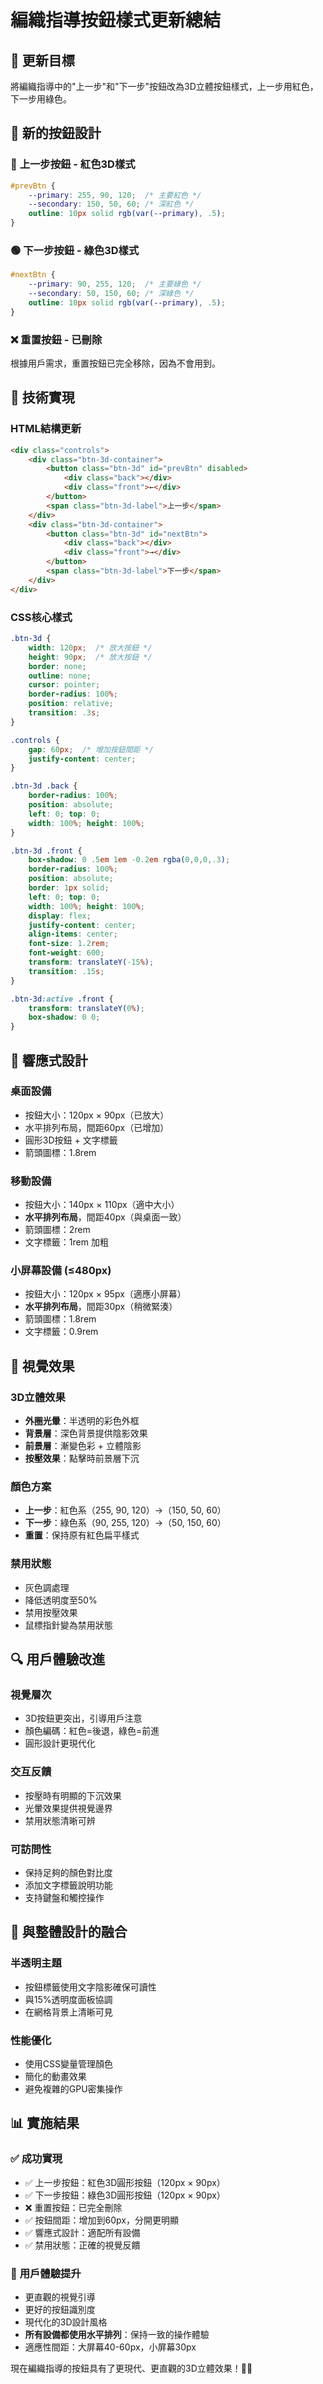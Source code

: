 # 編織指導按鈕樣式更新總結

## 🎯 更新目標
將編織指導中的"上一步"和"下一步"按鈕改為3D立體按鈕樣式，上一步用紅色，下一步用綠色。

## 🎨 新的按鈕設計

### 🔴 **上一步按鈕 - 紅色3D樣式**
```css
#prevBtn {
    --primary: 255, 90, 120;  /* 主要紅色 */
    --secondary: 150, 50, 60; /* 深紅色 */
    outline: 10px solid rgb(var(--primary), .5);
}
```

### 🟢 **下一步按鈕 - 綠色3D樣式**
```css
#nextBtn {
    --primary: 90, 255, 120;  /* 主要綠色 */
    --secondary: 50, 150, 60; /* 深綠色 */
    outline: 10px solid rgb(var(--primary), .5);
}
```

### ❌ **重置按鈕 - 已刪除**
根據用戶需求，重置按鈕已完全移除，因為不會用到。

## 🔧 技術實現

### HTML結構更新
```html
<div class="controls">
    <div class="btn-3d-container">
        <button class="btn-3d" id="prevBtn" disabled>
            <div class="back"></div>
            <div class="front">←</div>
        </button>
        <span class="btn-3d-label">上一步</span>
    </div>
    <div class="btn-3d-container">
        <button class="btn-3d" id="nextBtn">
            <div class="back"></div>
            <div class="front">→</div>
        </button>
        <span class="btn-3d-label">下一步</span>
    </div>
</div>
```

### CSS核心樣式
```css
.btn-3d {
    width: 120px;  /* 放大按鈕 */
    height: 90px;  /* 放大按鈕 */
    border: none;
    outline: none;
    cursor: pointer;
    border-radius: 100%;
    position: relative;
    transition: .3s;
}

.controls {
    gap: 60px;  /* 增加按鈕間距 */
    justify-content: center;
}

.btn-3d .back {
    border-radius: 100%;
    position: absolute;
    left: 0; top: 0;
    width: 100%; height: 100%;
}

.btn-3d .front {
    box-shadow: 0 .5em 1em -0.2em rgba(0,0,0,.3);
    border-radius: 100%;
    position: absolute;
    border: 1px solid;
    left: 0; top: 0;
    width: 100%; height: 100%;
    display: flex;
    justify-content: center;
    align-items: center;
    font-size: 1.2rem;
    font-weight: 600;
    transform: translateY(-15%);
    transition: .15s;
}

.btn-3d:active .front {
    transform: translateY(0%);
    box-shadow: 0 0;
}
```

## 📱 響應式設計

### 桌面設備
- 按鈕大小：120px × 90px（已放大）
- 水平排列布局，間距60px（已增加）
- 圓形3D按鈕 + 文字標籤
- 箭頭圖標：1.8rem

### 移動設備
- 按鈕大小：140px × 110px（適中大小）
- **水平排列布局**，間距40px（與桌面一致）
- 箭頭圖標：2rem
- 文字標籤：1rem 加粗

### 小屏幕設備 (≤480px)
- 按鈕大小：120px × 95px（適應小屏幕）
- **水平排列布局**，間距30px（稍微緊湊）
- 箭頭圖標：1.8rem
- 文字標籤：0.9rem

## 🎯 視覺效果

### 3D立體效果
- **外圈光暈**：半透明的彩色外框
- **背景層**：深色背景提供陰影效果
- **前景層**：漸變色彩 + 立體陰影
- **按壓效果**：點擊時前景層下沉

### 顏色方案
- **上一步**：紅色系（255, 90, 120）→（150, 50, 60）
- **下一步**：綠色系（90, 255, 120）→（50, 150, 60）
- **重置**：保持原有紅色扁平樣式

### 禁用狀態
- 灰色調處理
- 降低透明度至50%
- 禁用按壓效果
- 鼠標指針變為禁用狀態

## 🔍 用戶體驗改進

### 視覺層次
- 3D按鈕更突出，引導用戶注意
- 顏色編碼：紅色=後退，綠色=前進
- 圓形設計更現代化

### 交互反饋
- 按壓時有明顯的下沉效果
- 光暈效果提供視覺邊界
- 禁用狀態清晰可辨

### 可訪問性
- 保持足夠的顏色對比度
- 添加文字標籤說明功能
- 支持鍵盤和觸控操作

## 🎨 與整體設計的融合

### 半透明主題
- 按鈕標籤使用文字陰影確保可讀性
- 與15%透明度面板協調
- 在網格背景上清晰可見

### 性能優化
- 使用CSS變量管理顏色
- 簡化的動畫效果
- 避免複雜的GPU密集操作

## 📊 實施結果

### ✅ **成功實現**
- ✅ 上一步按鈕：紅色3D圓形按鈕（120px × 90px）
- ✅ 下一步按鈕：綠色3D圓形按鈕（120px × 90px）
- ❌ 重置按鈕：已完全刪除
- ✅ 按鈕間距：增加到60px，分開更明顯
- ✅ 響應式設計：適配所有設備
- ✅ 禁用狀態：正確的視覺反饋

### 🎯 **用戶體驗提升**
- 更直觀的視覺引導
- 更好的按鈕識別度
- 現代化的3D設計風格
- **所有設備都使用水平排列**：保持一致的操作體驗
- 適應性間距：大屏幕40-60px，小屏幕30px

現在編織指導的按鈕具有了更現代、更直觀的3D立體效果！🧶✨
